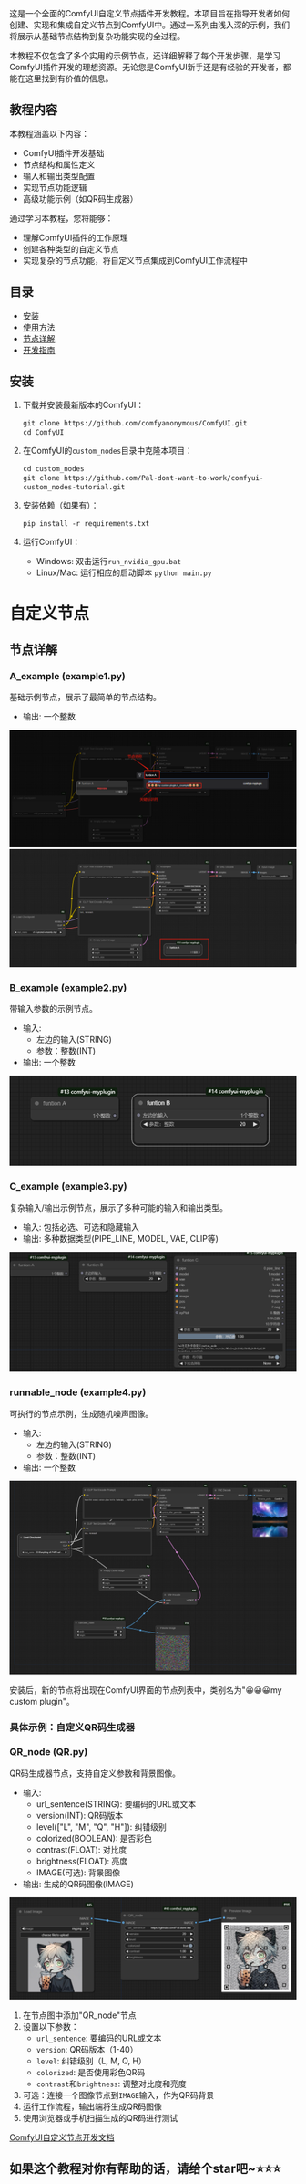 这是一个全面的ComfyUI自定义节点插件开发教程。本项目旨在指导开发者如何创建、实现和集成自定义节点到ComfyUI中。通过一系列由浅入深的示例，我们将展示从基础节点结构到复杂功能实现的全过程。

本教程不仅包含了多个实用的示例节点，还详细解释了每个开发步骤，是学习ComfyUI插件开发的理想资源。无论您是ComfyUI新手还是有经验的开发者，都能在这里找到有价值的信息。

## 教程内容

本教程涵盖以下内容：

- ComfyUI插件开发基础
- 节点结构和属性定义
- 输入和输出类型配置
- 实现节点功能逻辑
- 高级功能示例（如QR码生成器）


通过学习本教程，您将能够：

- 理解ComfyUI插件的工作原理
- 创建各种类型的自定义节点
- 实现复杂的节点功能，将自定义节点集成到ComfyUI工作流程中

## 目录


- [安装](#安装)
- [使用方法](#使用方法)
- [节点详解](#节点详解)
- [开发指南](#开发指南)




## 安装

1. 下载并安装最新版本的ComfyUI：
   ```
   git clone https://github.com/comfyanonymous/ComfyUI.git
   cd ComfyUI
   ```

2. 在ComfyUI的`custom_nodes`目录中克隆本项目：
   ```
   cd custom_nodes
   git clone https://github.com/Pal-dont-want-to-work/comfyui-custom_nodes-tutorial.git
   ```

3. 安装依赖（如果有）：
   ```
   pip install -r requirements.txt
   ```

4. 运行ComfyUI：
   - Windows: 双击运行`run_nvidia_gpu.bat`
   - Linux/Mac: 运行相应的启动脚本 `python main.py` 

# 自定义节点
## 节点详解

### A_example (example1.py)
基础示例节点，展示了最简单的节点结构。
- 输出: 一个整数

![1](./public/1.png)
![2](./public/2.png)

### B_example (example2.py)
带输入参数的示例节点。
- 输入: 
  - 左边的输入(STRING)
  - 参数：整数(INT)
- 输出: 一个整数

![3](./public/3.png)
### C_example (example3.py)
复杂输入/输出示例节点，展示了多种可能的输入和输出类型。
- 输入: 包括必选、可选和隐藏输入
- 输出: 多种数据类型(PIPE_LINE, MODEL, VAE, CLIP等)

![4](./public/4.png)

### runnable_node (example4.py)
可执行的节点示例，生成随机噪声图像。
- 输入: 
  - 左边的输入(STRING)
  - 参数：整数(INT)
- 输出: 一个整数

![5](./public/5.png)

安装后，新的节点将出现在ComfyUI界面的节点列表中，类别名为"😀😀😀my custom plugin"。

### 具体示例：自定义QR码生成器

### QR_node (QR.py)
QR码生成器节点，支持自定义参数和背景图像。
- 输入:
  - url_sentence(STRING): 要编码的URL或文本
  - version(INT): QR码版本
  - level(["L", "M", "Q", "H"]): 纠错级别
  - colorized(BOOLEAN): 是否彩色
  - contrast(FLOAT): 对比度
  - brightness(FLOAT): 亮度
  - IMAGE(可选): 背景图像
- 输出: 生成的QR码图像(IMAGE)

![6](./public/6.png)
1. 在节点图中添加"QR_node"节点
2. 设置以下参数：
   - `url_sentence`: 要编码的URL或文本
   - `version`: QR码版本（1-40）
   - `level`: 纠错级别（L, M, Q, H）
   - `colorized`: 是否使用彩色QR码
   - `contrast`和`brightness`: 调整对比度和亮度
3. 可选：连接一个图像节点到`IMAGE`输入，作为QR码背景
4. 运行工作流程，输出端将生成QR码图像
5. 使用浏览器或手机扫描生成的QR码进行测试

[ComfyUI自定义节点开发文档](https://h0zkh0f8v2a.feishu.cn/wiki/KUnlwgJxSidQi7k0Iq3cUvGpnLS?from=from_copylink)

## 如果这个教程对你有帮助的话，请给个star吧~⭐⭐⭐
